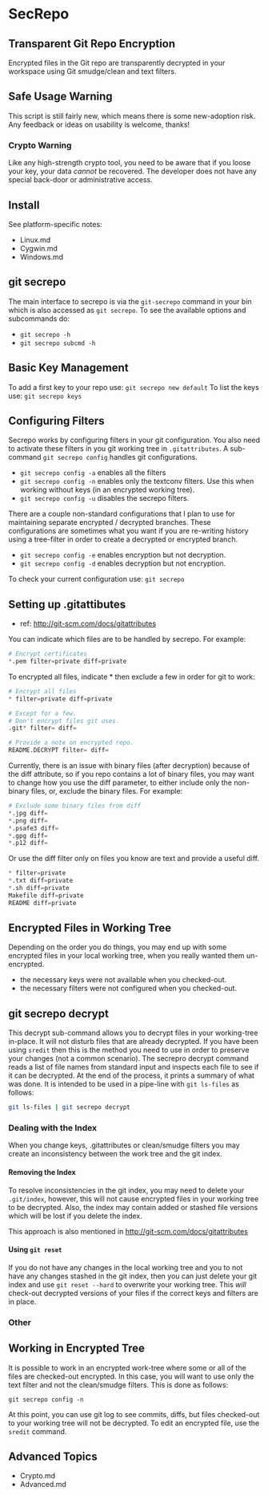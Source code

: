 # SecRepo
## Transparent Git Repo Encryption
Encrypted files in the Git repo are transparently decrypted in your workspace using Git smudge/clean and text filters.

## Safe Usage Warning
This script is still fairly new, which means there is some new-adoption risk. Any feedback or ideas on usability is welcome, thanks!

### Crypto Warning
Like any high-strength crypto tool, you need to be aware that if you loose your key, your data *cannot* be recovered. The developer does not have any special back-door or administrative access.

## Install
See platform-specific notes:
   * Linux.md
   * Cygwin.md
   * Windows.md

## git secrepo
The main interface to secrepo is via the `git-secrepo` command in your bin which is also accessed as `git secrepo`.
To see the available options and subcommands do:
   * `git secrepo -h`
   * `git secrepo subcmd -h`

## Basic Key Management
To add a first key to your repo use: `git secrepo new default`
To list the keys use: `git secrepo keys`

## Configuring Filters
Secrepo works by configuring filters in your git configuration. You also need to activate these filters in you git working tree in `.gitattributes`. A sub-command `git secrepo config` handles git configurations.
   * `git secrepo config -a` enables all the filters
   * `git secrepo config -n` enables only the textconv filters. Use this when working without keys (in an encrypted working tree).
   * `git secrepo config -u` disables the secrepo filters.

There are a couple non-standard configurations that I plan to use for maintaining separate encrypted / decrypted branches.  These configurations are sometimes what you want if you are re-writing history using a tree-filter in order to create a decrypted or encrypted branch.
   * `git secrepo config -e` enables encryption but not decryption.
   * `git secrepo config -d` enables decryption but not encryption.

To check your current configuration use: `git secrepo`

## Setting up .gitattibutes
   * ref: http://git-scm.com/docs/gitattributes

You can indicate which files are to be handled by secrepo. For example:
```awk
# Encrypt certificates
*.pem filter=private diff=private
```

To encrypted all files, indicate * then exclude a few in order for git to work:
```awk
# Encrypt all files
* filter=private diff=private

# Except for a few.
# Don't encrypt files git uses.
.git* filter= diff=

# Provide a note on encrypted repo.
README.DECRYPT filter= diff=
```

Currently, there is an issue with binary files (after decryption) because of the diff attribute, so if you repo contains a lot of binary files, you may want to
change how you use the diff parameter, to either include only the non-binary files, or, exclude the binary files. For example:
```awk
# Exclude some binary files from diff
*.jpg diff=
*.png diff=
*.psafe3 diff=
*.gpg diff=
*.p12 diff=
```
Or use the diff filter only on files you know are text and provide a useful diff.
```awk
* filter=private
*.txt diff=private
*.sh diff=private
Makefile diff=private
README diff=private
```

## Encrypted Files in Working Tree
Depending on the order you do things, you may end up with some encrypted files in your local working tree, when you really wanted them un-encrypted.
   * the necessary keys were not available when you checked-out.
   * the necessary filters were not configured when you checked-out.

## git secrepo decrypt
This decrypt sub-command allows you to decrypt files in your working-tree in-place. It will not disturb files that are already decrypted. If you have been using `sredit` then this is the method you need to use in order to preserve your changes (not a common scenario).
The secrepro decrypt command reads a list of file names from standard input and inspects each file to see if it can be decrypted. At the end of the process, it prints a summary of what was done. It is intended to be used in a pipe-line with `git ls-files` as follows:
```sh
git ls-files | git secrepo decrypt
```

### Dealing with the Index
When you change keys, .gitattributes or clean/smudge filters you may create an inconsistency between the work tree and the git index.

#### Removing the Index
To resolve inconsistencies in the git index, you may need to delete your `.git/index`, however, this will not cause encrypted files in your working tree to be decrypted. Also, the index may contain added or stashed file versions which will be lost if you delete the index.

This approach is also mentioned in http://git-scm.com/docs/gitattributes

#### Using `git reset`
If you do not have any changes in the local working tree and you to not have any changes stashed in the git index, then you can just delete your git index and use `git reset --hard` to overwrite your working tree. This *will* check-out decrypted versions of your files if the correct keys and filters are in place.

### Other


## Working in Encrypted Tree
It is possible to work in an encrypted work-tree where
some or all of the files are checked-out encrypted.
In this case, you will want to use only the text filter and
not the clean/smudge filters. This is done as follows:

```git secrepo config -n```

At this point, you can use git log to see commits, diffs,
but files checked-out to your working tree will not be
decrypted. To edit an encrypted file, use the `sredit` command.

## Advanced Topics
   * Crypto.md
   * Advanced.md

